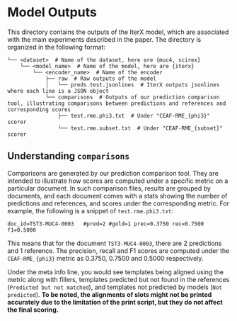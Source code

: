 # Model Outputs

This directory contains the outputs of the IterX model, which are associated with the main experiments described in the
paper. The directory is organized in the following format:

```
└── <dataset>  # Name of the dataset, here are {muc4, scirex}
    └── <model_name>  # Name of the model, here are {iterx}
        └── <encoder_name>  # Name of the encoder
            ├── raw  # Raw outputs of the model
            │   └── preds.test.jsonlines  # IterX outputs jsonlines where each line is a JSON object
            └── comparisons  # Outputs of our prediction comparison tool, illustrating comparisons between predictions and references and corresponding scores
                ├── test.rme.phi3.txt  # Under "CEAF-RME_{phi3}" scorer
                └── test.rme.subset.txt  # Under "CEAF-RME_{subset}" scorer
```

## Understanding `comparisons`

Comparisons are generated by our prediction comparison tool. They are intended to illustrate how scores are computed
under a specific metric on a particular document.
In such comparison files, results are grouped by documents, and each document comes with a stats showing the number of
predictions and references, and scores under the corresponding metric.
For example, the following is a snippet of `test.rme.phi3.txt`:

```
doc_id=TST3-MUC4-0003	#pred=2	#gold=1	prec=0.3750	rec=0.7500	f1=0.5000
```

This means that for the document `TST3-MUC4-0003`, there are 2 predictions and 1 reference. The precision, recall and F1
scores are computed under the `CEAF-RME_{phi3}` metric as 0.3750, 0.7500 and 0.5000 respectively.

Under the meta info line, you would see templates being aligned using the metric along with fillers, templates predicted
but not found in the references (`Predicted but not matched`), and templates not predicted by models (`Not predicted`).
**To be noted, the alignments of slots might not be printed accurately due to the limitation of the print script, but
they do not affect the final scoring.**